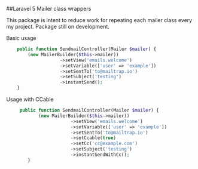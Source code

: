 ##Laravel 5 Mailer class wrappers

This package is intent to reduce work for repeating each mailer class every my project.
Package still on development.


Basic usage
```php
    public function SendmailController(Mailer $mailer) {
        (new MailerBuilder($this->mailer))
                    ->setView('emails.welcome')
                    ->setVariable(['user' => 'example'])
                    ->setSentTo('to@mailtrap.io')
                    ->setSubject('testing')
                    ->instantSend();
    }

```


Usage with CCable
```php
     public function SendmailController(Mailer $mailer) {
            (new MailerBuilder($this->mailer))
                        ->setView('emails.welcome')
                        ->setVariable(['user' => 'example'])
                        ->setSentTo('to@mailtrap.io')
                        ->setCcable(true)
                        ->setCc('cc@example.com')
                        ->setSubject('testing')
                        ->instantSendWithCc();
        }
```